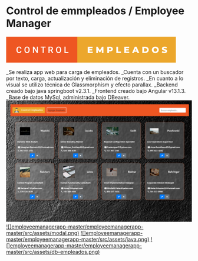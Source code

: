 # Control de emmpleados / Employee Manager


[![](employeemanagerapp-master/employeemanagerapp-master/src/assets/control-empleados.svg)]()

_Se realiza app web para carga de empleados.
_Cuenta con un buscador por texto, carga, actualización y eliminación de registros.
_En cuanto a lo visual se utilizo técnica de Glassmorphism y efecto parallax.
_Backend creado bajo java springboot v2.3.1.
_Frontend creado bajo Angular v13.1.3.
_Base de datos MySql, administrada bajo DBeaver.
 [![](employeemanagerapp-master/employeemanagerapp-master/src/assets/front1.png)]()
 [![]employeemanagerapp-master/employeemanagerapp-master/src/assets/modal.png)]()
 [![]employeemanagerapp-master/employeemanagerapp-master/src/assets/java.png)]() 
 [![]employeemanagerapp-master/employeemanagerapp-master/src/assets/db-empleados.png)]()
 
